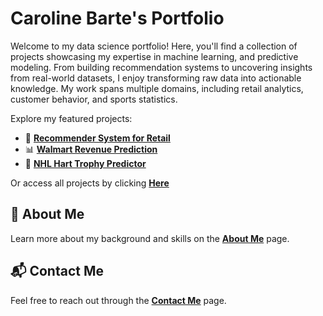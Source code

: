 # Caroline Barte's Portfolio
Welcome to my data science portfolio! Here, you'll find a collection of projects showcasing my expertise in machine learning, and predictive modeling. From building recommendation systems to uncovering insights from real-world datasets, I enjoy transforming raw data into actionable knowledge. My work spans multiple domains, including retail analytics, customer behavior, and sports statistics.

Explore my featured projects:
- 🛒 **[Recommender System for Retail](https://github.com/cbarte619/Barte-Portfolio/tree/main/Product%20Recommendation%20System)**
- 📊 **[Walmart Revenue Prediction](https://github.com/cbarte619/Barte-Portfolio/tree/main/Walmart%20Sales%20Data)**
- 🏒 **[NHL Hart Trophy Predictor](https://github.com/cbarte619/Barte-Portfolio/tree/main/NHL%20MVP%20Predictor)**

Or access all projects by clicking **[Here](https://cbarte619.github.io/Barte-Portfolio/projects.html)**


## 📌 About Me
Learn more about my background and skills on the **[About Me](https://cbarte619.github.io/Barte-Portfolio/about.html)** page.

## 📬 Contact Me
Feel free to reach out through the **[Contact Me](https://cbarte619.github.io/Barte-Portfolio/contact.html)** page.
